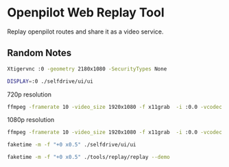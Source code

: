 # Openpilot Web Replay Tool

Replay openpilot routes and share it as a video service.

## Random Notes

```sh
Xtigervnc :0 -geometry 2180x1080 -SecurityTypes None
```

```sh
DISPLAY=:0 ./selfdrive/ui/ui
```

720p resolution

```sh
ffmpeg -framerate 10 -video_size 1920x1080 -f x11grab  -i :0.0 -vcodec libx264 -preset medium -pix_fmt yuv420p  -r 20 -filter:v "setpts=0.5*PTS,scale=1280:720" -y /shared/video.mkv
```

1080p resolution

```sh
ffmpeg -framerate 10 -video_size 1920x1080 -f x11grab  -i :0.0 -vcodec libx264 -preset medium -pix_fmt yuv420p  -r 20 -filter:v "setpts=0.5*PTS,scale=1920:1080" -y /shared/video.mp4
```

```sh
faketime -m -f "+0 x0.5" ./selfdrive/ui/ui
```

```sh
faketime -m -f "+0 x0.5" ./tools/replay/replay --demo
```
